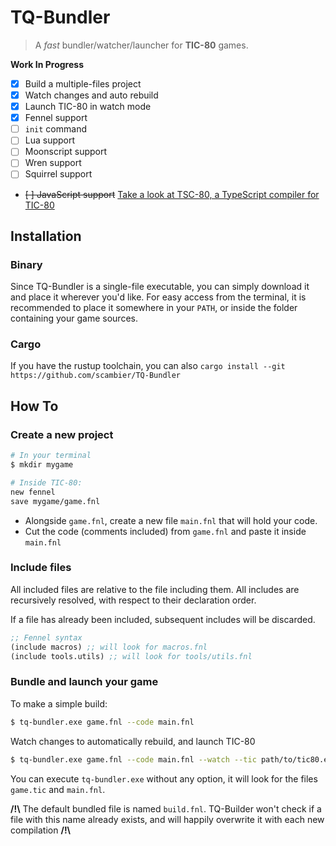 # TQ-Bundler

> A _fast_ bundler/watcher/launcher for **TIC-80** games.

**Work In Progress**

- [x] Build a multiple-files project
- [x] Watch changes and auto rebuild
- [x] Launch TIC-80 in watch mode
- [x] Fennel support
- [ ] `init` command
- [ ] Lua support
- [ ] Moonscript support
- [ ] Wren support
- [ ] Squirrel support
- ~~[ ] JavaScript support~~ [Take a look at TSC-80, a TypeScript compiler for TIC-80](https://github.com/scambier/tic80-typescript)
## Installation

### Binary

Since TQ-Bundler is a single-file executable, you can simply download it and place it wherever you'd like.
For easy access from the terminal, it is recommended to place it somewhere in your `PATH`, or inside the folder containing your game sources.

### Cargo

If you have the rustup toolchain, you can also `cargo install --git https://github.com/scambier/TQ-Bundler`

## How To

### Create a new project

```sh
# In your terminal
$ mkdir mygame
```

```sh
# Inside TIC-80:
new fennel
save mygame/game.fnl
```

- Alongside `game.fnl`, create a new file `main.fnl` that will hold your code.
- Cut the code (comments included) from `game.fnl` and paste it inside `main.fnl`

### Include files

All included files are relative to the file including them. All includes are recursively resolved, with respect to their declaration order.

If a file has already been included, subsequent includes will be discarded.

```lisp
;; Fennel syntax
(include macros) ;; will look for macros.fnl
(include tools.utils) ;; will look for tools/utils.fnl
```

### Bundle and launch your game

To make a simple build:
```sh
$ tq-bundler.exe game.fnl --code main.fnl
```

Watch changes to automatically rebuild, and launch TIC-80
```sh
$ tq-bundler.exe game.fnl --code main.fnl --watch --tic path/to/tic80.exe
```

You can execute `tq-bundler.exe` without any option, it will look for the files `game.tic` and `main.fnl`.

**/!\\** The default bundled file is named `build.fnl`. TQ-Builder won't check if a file with this name already exists, and will happily overwrite it with each new compilation **/!\\**